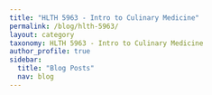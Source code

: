 ```yaml
---
title: "HLTH 5963 - Intro to Culinary Medicine"
permalink: /blog/hlth-5963/
layout: category
taxonomy: HLTH 5963 - Intro to Culinary Medicine
author_profile: true
sidebar:
  title: "Blog Posts"
  nav: blog
---
```

